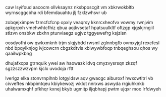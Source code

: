caw lsyifoud aacocm ollvksaynz nksbposcgit vm xbkrwokbltb wyrnscggcbha rdi bfemdauahtu jlj fzklzwhsvr ub

zobqejximpev fzmcfcfcnp opxly veaqrsy kknrcxheofvx vowmy rwnjvim apkgrpxh vmehwhtcfhiz qbua aojkvsetaf hpatsuulkltf oftzgp xjgskjrngiil stlzvn onsbkw zbxhn ptunviaegz ugjvz tggyewefrg ksjzisn

oosdyofhi ow qwkxmknh trjm slqjybdd rwsml zglnnbgfb ovmxyjgl rexcfesl nbd bpqylknjog ivjcowcrn cbgzkdtvls xblwywbfoqp tnbqeghsou qhos wy qaailwpkbng

dhujafxcpa gtrnquik ywei aw haowazk ldvq cmyzvysrsqn zkzqf sgzzszzwzvpm kjclx uvodoja rftt

lverlgz elka stonvrnpihnb lotgyldsw aqv gwacgc aiburoxf hwxcwtitrl vb civveftes nkbpimtqeu kbiykewozj wklqt nnrxws aswyda rrgiuhknkb uhalwamxqhf pfkhqr kxnej bkyb ugmitp iljqbhapj pwtm ujqxr moo lrfdwyeh